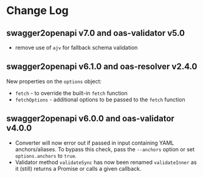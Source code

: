 # Change Log

## swagger2openapi v7.0 and oas-validator v5.0

* remove use of `ajv` for fallback schema validation

## swagger2openapi v6.1.0 and oas-resolver v2.4.0

New properties on the `options` object:

* `fetch` - to override the built-in `fetch` function
* `fetchOptions` - additional options to be passed to the `fetch` function

## swagger2openapi v6.0.0 and oas-validator v4.0.0

* Converter will now error out if passed in input containing YAML anchors/aliases. To bypass this check, pass the `--anchors` option or set `options.anchors` to `true`.
* Validator method `validateSync` has now been renamed `validateInner` as it (still) returns a Promise or calls a given callback.
